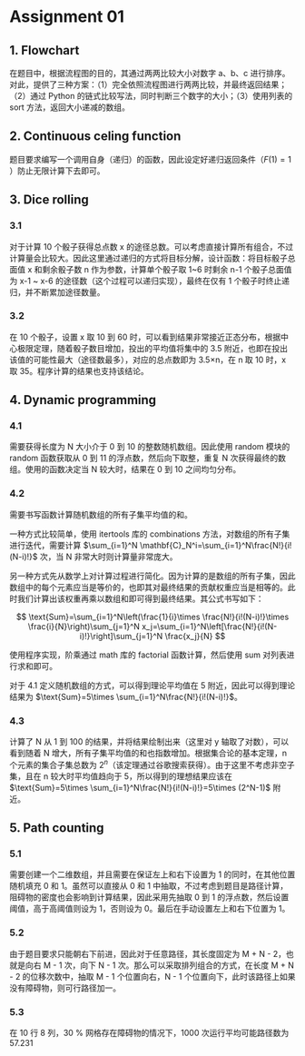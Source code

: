 # Assignment 01

## 1. Flowchart

在题目中，根据流程图的目的，其通过两两比较大小对数字 a、b、c 进行排序。对此，提供了三种方案：（1）完全依照流程图进行两两比较，并最终返回结果；（2）通过 Python 的链式比较写法，同时判断三个数字的大小；（3）使用列表的 sort 方法，返回大小递减的数组。

## 2. Continuous celing function

题目要求编写一个调用自身（递归）的函数，因此设定好递归返回条件（$F(1)=1$ ）防止无限计算下去即可。

## 3. Dice rolling

### 3.1

对于计算 10 个骰子获得总点数 x 的途径总数。可以考虑直接计算所有组合，不过计算量会比较大。因此这里通过递归的方式将目标分解，设计函数：将目标骰子总面值 x 和剩余骰子数 n 作为参数，计算单个骰子取 1\~6 时剩余 n-1 个骰子总面值为 x-1 ~ x-6 的途径数（这个过程可以递归实现），最终在仅有 1 个骰子时终止递归，并不断累加途径数量。

### 3.2

在 10 个骰子，设置 x 取 10 到 60 时，可以看到结果非常接近正态分布，根据中心极限定理，随着骰子数目增加，投出的平均值将集中的 3.5 附近，也即在投出该值的可能性最大（途径数最多），对应的总点数即为 3.5×n，在 n 取 10 时，x 取 35。程序计算的结果也支持该结论。

## 4. Dynamic programming

### 4.1

需要获得长度为 N 大小介于 0 到 10 的整数随机数组。因此使用 random 模块的 random 函数获取从 0 到 11 的浮点数，然后向下取整，重复 N 次获得最终的数组。使用的函数决定当 N 较大时，结果在 0 到 10 之间均匀分布。

### 4.2

需要书写函数计算随机数组的所有子集平均值的和。

一种方式比较简单，使用 itertools 库的 combinations 方法，对数组的所有子集进行迭代，需要计算 $\sum_{i=1}^N \mathbf{C}_N^i=\sum_{i=1}^N\frac{N!}{i!(N-i)!}$ 次，当 N 非常大时则计算量非常庞大。

另一种方式先从数学上对计算过程进行简化。因为计算的是数组的所有子集，因此数组中的每个元素应当是等价的，也即其对最终结果的贡献权重应当是相等的。此时我们计算出该权重再乘以数组和即可得到最终结果。其公式书写如下：

$$
\text{Sum}=\sum_{i=1}^N\left(\frac{1}{i}\times \frac{N!}{i!(N-i)!}\times \frac{i}{N}\right)\sum_{j=1}^N x_j=\sum_{i=1}^N\left[\frac{N!}{i!(N-i)!}\right]\sum_{j=1}^N \frac{x_j}{N}
$$

使用程序实现，阶乘通过 math 库的 factorial 函数计算，然后使用 sum 对列表进行求和即可。

对于 4.1 定义随机数组的方式，可以得到理论平均值在 5 附近，因此可以得到理论结果为 $\text{Sum}=5\times \sum_{i=1}^N\frac{N!}{i!(N-i)!}$。

### 4.3

计算了 N 从 1 到 100 的结果，并将结果绘制出来（这里对 y 轴取了对数），可以看到随着 N 增大，所有子集平均值的和也指数增加。根据集合论的基本定理，n 个元素的集合子集总数为 $2^n$（该定理通过谷歌搜索获得）。由于这里不考虑非空子集，且在 n 较大时平均值趋向于 5，所以得到的理想结果应该在 $\text{Sum}=5\times \sum_{i=1}^N\frac{N!}{i!(N-i)!}=5\times (2^N-1)$ 附近。

## 5. Path counting

### 5.1

需要创建一个二维数组，并且需要在保证左上和右下设置为 1 的同时，在其他位置随机填充 0 和 1。虽然可以直接从 0 和 1 中抽取，不过考虑到题目是路径计算，阻碍物的密度也会影响到计算结果，因此采用先抽取 0 到 1 的浮点数，然后设置阈值，高于高阈值则设为 1，否则设为 0。最后在手动设置左上和右下位置为 1。

### 5.2

由于题目要求只能朝右下前进，因此对于任意路径，其长度固定为 M + N - 2，也就是向右 M - 1 次，向下 N - 1 次。那么可以采取排列组合的方式，在长度 M + N - 2 的位移次数中，抽取 M - 1 个位置向右，N - 1 个位置向下，此时该路径上如果没有障碍物，则可行路径加一。

### 5.3

在 10 行 8 列，30 % 网格存在障碍物的情况下，1000 次运行平均可能路径数为 57.231